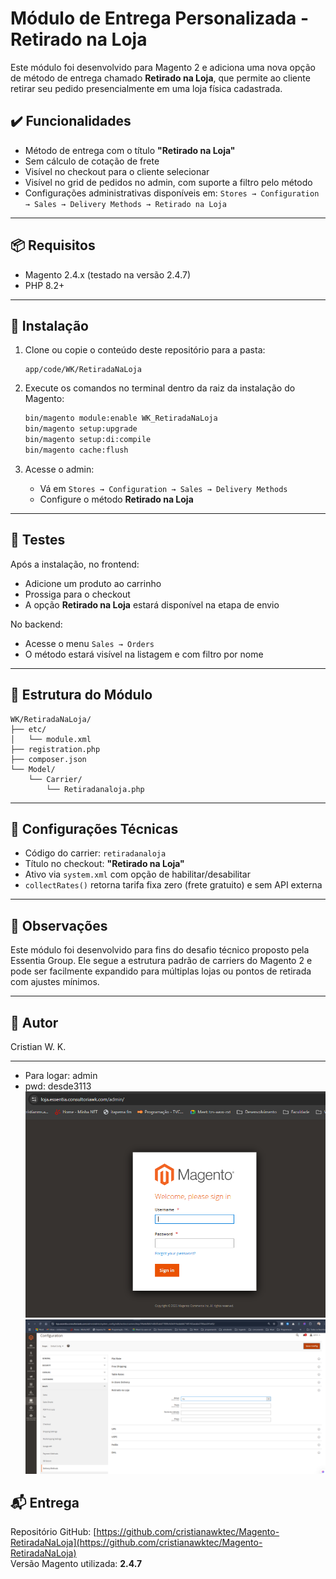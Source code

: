 # Módulo de Entrega Personalizada - Retirado na Loja

Este módulo foi desenvolvido para Magento 2 e adiciona uma nova opção de método de entrega chamado **Retirado na Loja**, que permite ao cliente retirar seu pedido presencialmente em uma loja física cadastrada.

## ✔️ Funcionalidades

- Método de entrega com o título **"Retirado na Loja"**
- Sem cálculo de cotação de frete
- Visível no checkout para o cliente selecionar
- Visível no grid de pedidos no admin, com suporte a filtro pelo método
- Configurações administrativas disponíveis em:
  `Stores → Configuration → Sales → Delivery Methods → Retirado na Loja`

---

## 📦 Requisitos

- Magento 2.4.x (testado na versão 2.4.7)
- PHP 8.2+

---

## 🚀 Instalação

1. Clone ou copie o conteúdo deste repositório para a pasta:

   ```
   app/code/WK/RetiradaNaLoja
   ```

2. Execute os comandos no terminal dentro da raiz da instalação do Magento:

   ```bash
   bin/magento module:enable WK_RetiradaNaLoja
   bin/magento setup:upgrade
   bin/magento setup:di:compile
   bin/magento cache:flush
   ```

3. Acesse o admin:
   - Vá em `Stores → Configuration → Sales → Delivery Methods`
   - Configure o método **Retirado na Loja**

---

## 🧪 Testes

Após a instalação, no frontend:
- Adicione um produto ao carrinho
- Prossiga para o checkout
- A opção **Retirado na Loja** estará disponível na etapa de envio

No backend:
- Acesse o menu `Sales → Orders`
- O método estará visível na listagem e com filtro por nome

---

## 🧩 Estrutura do Módulo

```
WK/RetiradaNaLoja/
├── etc/
│   └── module.xml
├── registration.php
├── composer.json
└── Model/
    └── Carrier/
        └── Retiradanaloja.php
```

---

## 🔧 Configurações Técnicas

- Código do carrier: `retiradanaloja`
- Título no checkout: **"Retirado na Loja"**
- Ativo via `system.xml` com opção de habilitar/desabilitar
- `collectRates()` retorna tarifa fixa zero (frete gratuito) e sem API externa

---

## 🧠 Observações

Este módulo foi desenvolvido para fins do desafio técnico proposto pela Essentia Group. Ele segue a estrutura padrão de carriers do Magento 2 e pode ser facilmente expandido para múltiplas lojas ou pontos de retirada com ajustes mínimos.

---

## 👤 Autor

Cristian W. K.

---
- Para logar: admin
- pwd: desde3113
![alt text](image-2.png)
![alt text](image-1.png)

## 📬 Entrega

Repositório GitHub: [https://github.com/cristianawktec/Magento-RetiradaNaLoja](https://github.com/cristianawktec/Magento-RetiradaNaLoja)  
Versão Magento utilizada: **2.4.7**  
